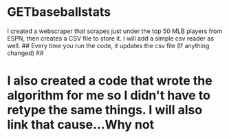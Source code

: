 # GETbaseballstats
I created a webscraper that scrapes just under the  top 50 MLB players from ESPN, then creates a CSV file to store it. I will add a simple csv reader as well. ## Every time you run the code, it updates the csv file (If anything changed) ##
# I also created a code that wrote the algorithm for me so I didn't have to retype the same things. I will also link that cause...Why not
